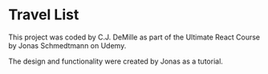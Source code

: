 # Travel List 

This project was coded by C.J. DeMille as part of the Ultimate React Course by Jonas Schmedtmann on Udemy. 

The design and functionality were created by Jonas as a tutorial. 
